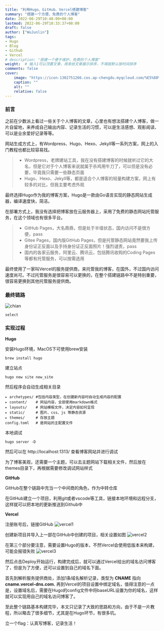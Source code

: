 ```yaml
---
title: "利用Hugo、GitHub、Vercel搭建博客"
summary: "搭建一个方便、免费的个人博客"
date: 2022-06-29T10:48:09+08:00
lastmod: 2022-06-29T10:33:37+08:00
draft: false
author: ["WuJunlin"]
tags: 
- Hugo
- Blog
- Github
- Vercel
# description: "搭建一个便于维护、免费的个人博客"
weight:  # 输入1可以顶置文章，用来给文章展示排序，不填就默认按时间排序
comments: false
cover:
    image: "https://icon-1302751266.cos.ap-chengdu.myqcloud.com/%E5%88%A9%E7%94%A8Hugo%E3%80%81GitHub%E3%80%81Vercel%E6%90%AD%E5%BB%BA%E4%B8%AA%E4%BA%BA%E5%8D%9A%E5%AE%A2/cover.png"
    caption: ""
    alt: ""
    relative: false
---
```

### 前言

之前在少数派上看过一些关于个人博客的文章，心里也有想法搭建个人博客，做一片自留地，来养成自己输出内容、记录生活的习惯，可以是生活感想、观影阅读、可以是业余爱好记录等等。

网站生成方式上，有Wordpress、Hugo、Hexo、Jekyll等一系列方案，网上的入门教程也都比较容易找。

> - Wordpress，老牌建站工具，我在没有搭建博客的时候就听过它的大名，但是它对于个人博客来说就属于杀鸡用牛刀了，可以但是没有必要，毕竟我只需要一些静态页面
> - Hugo、Hexo、Jekyll等，都是适合个人博客的轻量构建方案，网上有较多的对比，但我主要考虑外观

最终选择Hugo作为我的博客方案，Hugo是一款由Go语言实现的静态网站生成器，编译速度快，简洁。

在部署方式上，我没有选择把博客放在云服务器上，采用了免费的静态网站托管服务，在这个领域也有很多平台。

> - GitHub Pages，大名鼎鼎，但是处于半墙状态，国内访问不是很方便，pass
> - Gitee Pages，国内版GitHub Pages，但是托管静态网站竟然要我上传身份证正反面以及手持身份证正反面照片！强烈谴责，pass
> - 国内的各家云服务，阿里云、腾讯云，包括腾讯收购的Coding Pages等都有托管服务，可以按需选用

最终使用了一家叫Vercel的服务提供商，来托管我的博客，在国外，不过国内访问速度尚可。不过托管服务是很容易可以更换的，在整个搭建链路中不是特别重要，很容易更换到其他托管服务提供商。

### 最终链路

![chian](https://icon-1302751266.cos.ap-chengdu.myqcloud.com/%E5%88%A9%E7%94%A8Hugo%E3%80%81GitHub%E3%80%81Vercel%E6%90%AD%E5%BB%BA%E4%B8%AA%E4%BA%BA%E5%8D%9A%E5%AE%A2/blod_chain.png)



    select

### 实现过程

**Hugo**

安装Hugo环境，MacOS下可使用brew安装

    brew install hugo

建立站点

    hugo new site new_site

然后程序会自动生成相关目录

    ▸ archetypes/ #包括内容类型，在创建新内容时自动生成内容的配置
    ▸ content/    # 网站内容，全部使用markdown格式
    ▸ layouts/    # 网站模板文件，决定内容如何呈现
    ▸ static/     # 图片、css、js 等静态资源
    ▸ themes/     # 存放主题
    config.toml   # 是网站的主配置文件

本地调试

    hugo server -D

然后可以在 http://localhost:1313/ 查看博客网站并进行调试

为了博客美观，还需要一个主题，可以去主题网站下载相关文件，然后放在themes目录下，再根据需要修改调试网站样式

**GitHub**

GitHub在整个链路中充当一个中间商的角色，作为中转仓库

在GitHub建立一个项目，利用git或者vscode等工具，链接本地环境和远程分支，这样就可以把本地的更新推送到Github中

**Vercel**

注册账号后，链接GitHub
![vercel1](https://icon-1302751266.cos.ap-chengdu.myqcloud.com/%E5%88%A9%E7%94%A8Hugo%E3%80%81GitHub%E3%80%81Vercel%E6%90%AD%E5%BB%BA%E4%B8%AA%E4%BA%BA%E5%8D%9A%E5%AE%A2/vercel1.png)

创建新项目并导入上一部在GitHub中创建的项目，相关设置如图
![vercel2](https://icon-1302751266.cos.ap-chengdu.myqcloud.com/%E5%88%A9%E7%94%A8Hugo%E3%80%81GitHub%E3%80%81Vercel%E6%90%AD%E5%BB%BA%E4%B8%AA%E4%BA%BA%E5%8D%9A%E5%AE%A2/vercel2.png)

在第三个部分要注意，需要设置Hugo的版本，不然Vercel会使用低版本来构建，可能会报错失败
![vercel3](https://icon-1302751266.cos.ap-chengdu.myqcloud.com/%E5%88%A9%E7%94%A8Hugo%E3%80%81GitHub%E3%80%81Vercel%E6%90%AD%E5%BB%BA%E4%B8%AA%E4%BA%BA%E5%8D%9A%E5%AE%A2/vercel3.png)

然后点击Deploy开始运行，构建完成后，就可以通过Vercel给出的域名访问博客了，但是为了方便，还可以设置到自己的域名下面。

首先到解析服务提供商处，添加1条域名解析记录，类型为 **CNAME** 指向 **cname.vercel-dns.com.** 再到Vercel的项目设置中绑定域名，值得注意的一点是，设置域名后，需要在Hugo的config文件中将baseURL设置为你的域名，这样就可以实现用自己的域名访问博客了。

至此整个链路基本构建完毕，本文只记录了大致的思路和方向，由于不是一片教程，所以略去了很多细节，尤其是在Hugo环节，有很多坑。

立一个flag：认真写博客，记录生活！